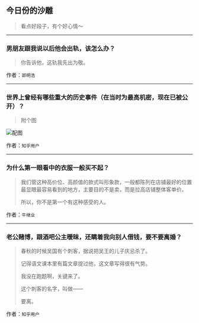 ## 今日份的沙雕

> 看点好段子，有个好心情～


 
---

### 男朋友跟我说以后他会出轨，该怎么办？

> 你告诉他，这轨我先出为敬。


作者：`郭明浩`

---

### 世界上曾经有哪些重大的历史事件（在当时为最高机密，现在已被公开）？

> 附个图



![配图](http://pic1.zhimg.com/70/d0c8e007913d55971a329f2528420964_b.jpg)


作者：`知乎用户`

---

### 为什么第一眼看中的衣服一般买不起？

> 我们管这种高价位、高颜值的款式叫形象款，一般都陈列在店铺最好的位置最显眼最容易看到的地方，主要目的不是卖，而是拉高店铺整体客单价。
> 
> 所以，你不是第一个有这种感受的人。


作者：`牛继业`

---

### 老公赌博，跟酒吧公主暧昧，还瞒着我向别人借钱，要不要离婚？

> 春秋的时候吴国有个刺客，据说把吴王的儿子庆忌杀了。
> 
> 记得语文课本里有篇文章提过他，这文章写得很有气势。
> 
> 我没在跑题啊，关键来了。
> 
> 这个刺客的名字，叫做——
> 
> 要离。


作者：`知乎用户`